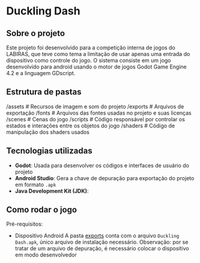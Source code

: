 # Duckling Dash
## Sobre o projeto
Este projeto foi desenvolvido para a competição interna de jogos do LABIRAS, que teve como tema a limitação de usar apenas uma entrada do dispositivo como controle do jogo. O sistema consiste em um jogo desenvolvido para android  usando o motor de jogos Godot Game Engine 4.2 e a linguagem GDscript.
## Estrutura de pastas
/assets  # Recursos de imagem e som do projeto
/exports  # Arquivos de exportação
/fonts  # Arquivos das fontes usadas no projeto e suas licenças
/scenes  # Cenas do jogo
/scripts  # Código responsável por controlar os estados e interações entre os objetos do jogo
/shaders  # Código de manipulação dos shaders usados
## Tecnologias utilizadas
- **Godot**: Usada para desenvolver os códigos e interfaces de usuário do projeto 
- **Android Studio**: Gera a chave de depuração para exportação do projeto em formato `.apk`
- **Java Development Kit (JDK)**: 
## Como rodar o jogo
Pré-requisitos:
- Dispositivo Android 
A pasta [exports]() conta com o arquivo `Duckling Dash.apk`, único arquivo de instalação necessário.
Observação: por se tratar de um arquivo de depuração, é necessário colocar o dispositivo em modo desenvolvedor